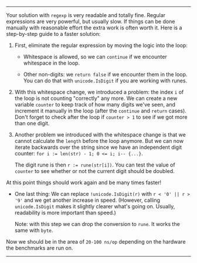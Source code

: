 
---
Your solution with `regexp` is very readable and totally fine. Regular expressions are very powerful, but usually slow. If things can be done manually with reasonable effort the extra work is often worth it. Here is a step-by-step guide to a faster solution:

1. First, eliminate the regular expression by moving the logic into the loop:

    - Whitespace is allowed, so we can `continue` if we encounter whitespace in the loop.

    - Other non-digits: we `return false` if we encounter them in the loop. You can do that with `unicode.IsDigit` if you are working with runes.

1. With this whitespace change, we introduced a problem: the index `i` of the loop is not counting "correctly" any more. We can create a new variable `counter` to keep track of how many digits we've seen, and increment it manually in the loop (after the `continue` and `return` cases). Don't forget to check after the loop if `counter > 1` to see if we got more than one digit.

1. Another problem we introduced with the whitespace change is that we cannot calculate the `length` before the loop anymore. But we can now iterate backwards over the string since we have an independent digit counter: `for i := len(str) - 1; 0 <= i; i-- {...}`.

    The digit rune is then `r := rune(str[i])`. You can test the value of `counter` to see whether or not the current digit should be doubled.

At this point things should work again and be many times faster!

- One last thing: We can replace `!unicode.IsDigit(r)` with `r < '0' || r > '9'` and we get another increase in speed. (However, calling `unicode.IsDigit` makes it slightly clearer what's going on. Usually, readability is more important than speed.)

  Note: with this step we can drop the conversion to `rune`. It works the same with `byte`.

Now we should be in the area of `20-100 ns/op` depending on the hardware the benchmarks are run on.

---
